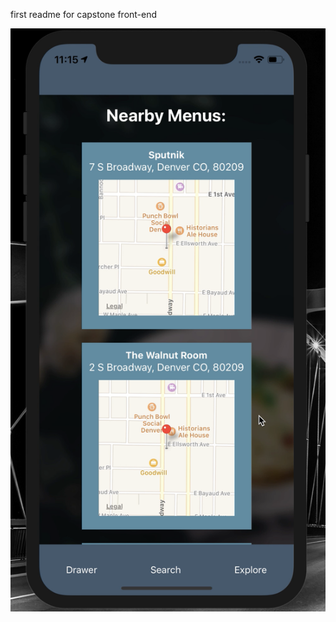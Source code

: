 first readme for capstone front-end

![Menu Drawer](https://github.com/jstricklin/menudrawer-front-end/blob/master/menu-buddy-screen.png)
